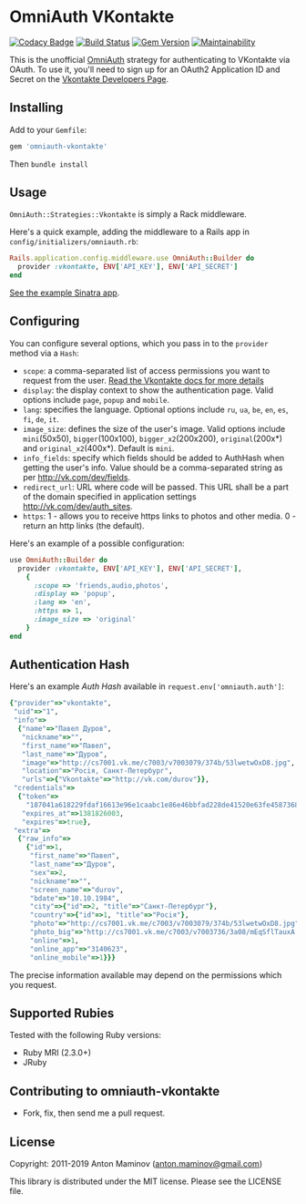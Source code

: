 # OmniAuth VKontakte

[![Codacy Badge](https://api.codacy.com/project/badge/Grade/149c0614deef469faa49e1e8ae384bd3)](https://app.codacy.com/app/mamantoha/omniauth-vkontakte?utm_source=github.com&utm_medium=referral&utm_content=mamantoha/omniauth-vkontakte&utm_campaign=Badge_Grade_Dashboard)
[![Build Status](https://travis-ci.org/mamantoha/omniauth-vkontakte.svg?branch=master)](https://travis-ci.org/mamantoha/omniauth-vkontakte)
[![Gem Version][rubygems_badge]][rubygems]
[![Maintainability](https://api.codeclimate.com/v1/badges/1ea61cb860f9f6aafb4f/maintainability)](https://codeclimate.com/github/mamantoha/omniauth-vkontakte/maintainability)

This is the unofficial [OmniAuth](https://github.com/intridea/omniauth) strategy for authenticating to VKontakte via OAuth.
To use it, you'll need to sign up for an OAuth2 Application ID and Secret
on the [Vkontakte Developers Page](http://vk.com/dev).

## Installing

Add to your `Gemfile`:

```ruby
gem 'omniauth-vkontakte'
```

Then `bundle install`

## Usage

`OmniAuth::Strategies::Vkontakte` is simply a Rack middleware.

Here's a quick example, adding the middleware to a Rails app in `config/initializers/omniauth.rb`:

```ruby
Rails.application.config.middleware.use OmniAuth::Builder do
  provider :vkontakte, ENV['API_KEY'], ENV['API_SECRET']
end
```

[See the example Sinatra app](https://github.com/mamantoha/omniauth-vkontakte/blob/master/examples/main.rb).

## Configuring

You can configure several options, which you pass in to the `provider` method via a `Hash`:

* `scope`: a comma-separated list of access permissions you want to request from the user. [Read the Vkontakte docs for more details](http://vk.com/dev/permissions)
* `display`: the display context to show the authentication page. Valid options include `page`, `popup` and `mobile`.
* `lang`: specifies the language. Optional options include `ru`, `ua`, `be`, `en`, `es`, `fi`, `de`, `it`.
* `image_size`: defines the size of the user's image. Valid options include `mini`(50x50), `bigger`(100x100), `bigger_x2`(200x200), `original`(200x*) and `original_x2`(400x*). Default is `mini`.
* `info_fields`: specify which fields should be added to AuthHash when
  getting the user's info. Value should be a comma-separated string as per http://vk.com/dev/fields.
* `redirect_url`: URL where code will be passed. This URL shall be a part of the domain specified in application settings http://vk.com/dev/auth_sites.
* `https`: 1 - allows you to receive https links to photos and other media. 0 - return an http links (the default).

Here's an example of a possible configuration:

```ruby
use OmniAuth::Builder do
  provider :vkontakte, ENV['API_KEY'], ENV['API_SECRET'],
    {
      :scope => 'friends,audio,photos',
      :display => 'popup',
      :lang => 'en',
      :https => 1,
      :image_size => 'original'
    }
end
```

## Authentication Hash

Here's an example *Auth Hash* available in `request.env['omniauth.auth']`:

```ruby
{"provider"=>"vkontakte",
 "uid"=>"1",
 "info"=>
  {"name"=>"Павел Дуров",
   "nickname"=>"",
   "first_name"=>"Павел",
   "last_name"=>"Дуров",
   "image"=>"http://cs7001.vk.me/c7003/v7003079/374b/53lwetwOxD8.jpg",
   "location"=>"Росiя, Санкт-Петербург",
   "urls"=>{"Vkontakte"=>"http://vk.com/durov"}},
 "credentials"=>
  {"token"=>
    "187041a618229fdaf16613e96e1caabc1e86e46bbfad228de41520e63fe45873684c365a14417289599f3",
   "expires_at"=>1381826003,
   "expires"=>true},
 "extra"=>
  {"raw_info"=>
    {"id"=>1,
     "first_name"=>"Павел",
     "last_name"=>"Дуров",
     "sex"=>2,
     "nickname"=>"",
     "screen_name"=>"durov",
     "bdate"=>"10.10.1984",
     "city"=>{"id"=>2, "title"=>"Санкт-Петербург"},
     "country"=>{"id"=>1, "title"=>"Росiя"},
     "photo"=>"http://cs7001.vk.me/c7003/v7003079/374b/53lwetwOxD8.jpg",
     "photo_big"=>"http://cs7001.vk.me/c7003/v7003736/3a08/mEqSflTauxA.jpg",
     "online"=>1,
     "online_app"=>"3140623",
     "online_mobile"=>1}}}
```

The precise information available may depend on the permissions which you request.

## Supported Rubies

Tested with the following Ruby versions:

- Ruby MRI (2.3.0+)
- JRuby

## Contributing to omniauth-vkontakte

* Fork, fix, then send me a pull request.

## License

Copyright: 2011-2019 Anton Maminov (anton.maminov@gmail.com)

This library is distributed under the MIT license. Please see the LICENSE file.

[rubygems_badge]: http://img.shields.io/gem/v/omniauth-vkontakte.svg?style=flat
[rubygems]: http://rubygems.org/gems/omniauth-vkontakte
